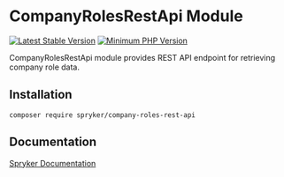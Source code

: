# CompanyRolesRestApi Module
[![Latest Stable Version](https://poser.pugx.org/spryker/company-roles-rest-api/v/stable.svg)](https://packagist.org/packages/spryker/company-roles-rest-api)
[![Minimum PHP Version](https://img.shields.io/badge/php-%3E%3D%208.3-8892BF.svg)](https://php.net/)

CompanyRolesRestApi module provides REST API endpoint for retrieving company role data.

## Installation

```
composer require spryker/company-roles-rest-api
```

## Documentation

[Spryker Documentation](https://docs.spryker.com)
